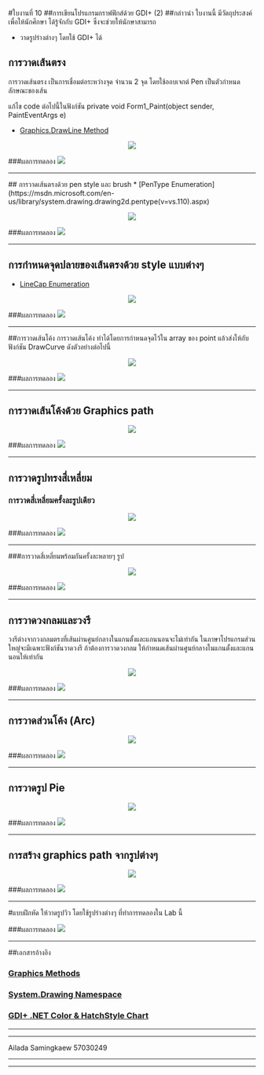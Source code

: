 #ใบงานที่ 10
##การเขียนโปรแกรมกราฟฟิกส์ด้วย GDI+ (2)
##กล่าวนำ
ใบงานนี้ มีวัตถุประสงค์ เพื่อให้นักศึกษา ได้รู้จักกับ GDI+ ซึ่งจะช่วยให้นักษาสามารถ
* วาดรูปร่างต่างๆ โดยใช้ GDI+ ได้


## การวาดเส้นตรง
การวาดเส้นตรง เป็นการเชื่อมต่อระหว่างจุด จำนวน 2 จุด  โดยใช้ออบเจกต์ Pen เป็นตัวกำหนดลักษณะของเส้น 

แก้ไข code ต่อไปนี้ในฟังก์ชัน private void Form1_Paint(object sender, PaintEventArgs e)
* [Graphics.DrawLine Method](https://msdn.microsoft.com/en-us/library/system.drawing.graphics.drawline(v=vs.110).aspx)

<p align="center">
<img src= "https://github.com/Desktop-Programming-Lab-2559/LAB-10/blob/master/imgs/lab10-1.png">
</p>

###ผลการทดลอง
![](https://scontent.fbkk2-3.fna.fbcdn.net/v/t34.0-12/15135643_1142001425920107_229483349_n.png?oh=3202ff5b3a7da59cd6797c10b1ffab79&oe=583180D7)
<hr>
## การวาดเส้นตรงด้วย pen style และ brush
* [PenType Enumeration](https://msdn.microsoft.com/en-us/library/system.drawing.drawing2d.pentype(v=vs.110).aspx)
 <p align="center">
<img src= "https://github.com/Desktop-Programming-Lab-2559/LAB-10/blob/master/imgs/lab10-2.png">
</p>

###ผลการทดลอง
![](https://scontent.fbkk2-3.fna.fbcdn.net/v/t34.0-12/15134414_1142001429253440_1602962741_n.png?oh=eec5e66c22212b9ba3415579969282cf&oe=58316504)
<hr>


## การกำหนดจุดปลายของเส้นตรงด้วย style แบบต่างๆ

* [LineCap Enumeration](https://msdn.microsoft.com/en-us/library/system.drawing.drawing2d.linecap(v=vs.110).aspx)
<p align="center">
<img src= "https://github.com/Desktop-Programming-Lab-2559/LAB-10/blob/master/imgs/lab10-3.png">
</p>

###ผลการทดลอง
![](https://scontent.fbkk2-3.fna.fbcdn.net/v/t34.0-12/15086231_1142001452586771_1797168829_n.png?oh=606c870c973fcbac857d00fabc979dbb&oe=58305B7D)
<hr>


##การวาดเส้นโค้ง
การวาดเส้นโค้ง ทำได้โดยการกำหนดจุดไว้ใน array ของ point แล้วส่งให้กับฟังก์ชัน DrawCurve ดังตัวอย่างต่อไปนี้
<p align="center">
<img src= "https://github.com/Desktop-Programming-Lab-2559/LAB-10/blob/master/imgs/lab10-4.png">
</p>

###ผลการทดลอง
![](https://scontent.fbkk2-3.fna.fbcdn.net/v/t34.0-12/15087012_1142001455920104_123035526_n.png?oh=4b888eb9abdedba1b630a4f430bd17ae&oe=583096A4)
<hr>

## การวาดเส้นโค้งด้วย Graphics path
 <p align="center">
<img src= "https://github.com/Desktop-Programming-Lab-2559/LAB-10/blob/master/imgs/lab10-5.png">
</p> 

###ผลการทดลอง
![](https://scontent.fbkk2-3.fna.fbcdn.net/v/t34.0-12/15135535_1142001439253439_1749180883_n.png?oh=652992cab5dac61d26175ac4162c3b8b&oe=5830AE90)
<hr>

## การวาดรูปทรงสี่เหลี่ยม
### การวาดสี่เหลี่ยมครั้งละรูปเดียว
  <p align="center">
<img src= "https://github.com/Desktop-Programming-Lab-2559/LAB-10/blob/master/imgs/lab10-6.png">
</p> 

###ผลการทดลอง
![](https://scontent.fbkk2-3.fna.fbcdn.net/v/t34.0-12/15058685_1142001442586772_82364502_n.png?oh=f2ce245178aeb86cf9cfa04d778bf482&oe=58317108)
<hr>


###การวาดสี่เหลี่ยมพร้อมกันครั้งละหลายๆ รูป
  <p align="center">
<img src= "https://github.com/Desktop-Programming-Lab-2559/LAB-10/blob/master/imgs/lab10-7.png">
</p> 

###ผลการทดลอง
![](https://scontent.fbkk2-3.fna.fbcdn.net/v/t34.0-12/15058655_1142001445920105_1158115889_n.png?oh=2479fa8dd92d2bb2c4c4606e9c0a36b0&oe=58316DC0)
<hr>


## การวาดวงกลมและวงรี
วงรีต่างจากวงกลมตรงที่เส้นผ่านศูนย์กลางในแกนตั้งและแกนนอนจะไม่เท่ากัน ในภาษาโปรแกรมส่วนใหญ่จะมีเฉพาะฟังก์ชันวาดวงรี ถ้าต้องการวาดวงกลม ให้กำหนดเส้นผ่านศูนย์กลางในแกนตั้งและแกนนอนให้เท่ากัน
   <p align="center">
<img src= "https://github.com/Desktop-Programming-Lab-2559/LAB-10/blob/master/imgs/lab10-8.png">
</p> 

###ผลการทดลอง
![](https://scontent.fbkk2-3.fna.fbcdn.net/v/t34.0-12/15087045_1142001435920106_1854138544_n.png?oh=a63e8a97809eea271bf2a4bbdef1bfed&oe=583071DF)
<hr>


## การวาดส่วนโค้ง (Arc)
   <p align="center">
<img src= "https://github.com/Desktop-Programming-Lab-2559/LAB-10/blob/master/imgs/lab10-9.png">
</p> 

###ผลการทดลอง
![](https://scontent.fbkk2-3.fna.fbcdn.net/v/t34.0-12/15134262_1142001449253438_1514897104_n.png?oh=c5eabce69a1c6d85faceefc79084160d&oe=58318497)
<hr>


## การวาดรูป Pie
  <p align="center">
<img src= "https://github.com/Desktop-Programming-Lab-2559/LAB-10/blob/master/imgs/lab10-10.png">
</p>  

###ผลการทดลอง
![](https://scontent.fbkk2-3.fna.fbcdn.net/v/t34.0-12/15086291_1142001432586773_1499529925_n.png?oh=a02d5d6acb48f1d6387da4cab29fe6f1&oe=58305360)
<hr>

## การสร้าง graphics path จากรูปต่างๆ 
  <p align="center">
<img src= "https://github.com/Desktop-Programming-Lab-2559/LAB-10/blob/master/imgs/lab10-11.png">
</p>  

###ผลการทดลอง
![](https://scontent.fbkk2-3.fna.fbcdn.net/v/t34.0-12/15139348_1142001465920103_1491681405_n.png?oh=77c880636fe65e4b1efc8050ae179fc2&oe=58316EBB)
<hr>

#แบบฝึกหัด
ให้วาดรูปวิว โดยใช้รูปร่างต่างๆ ที่ทำการทดลองใน Lab นี้

###ผลการทดลอง
![](https://scontent.fbkk2-3.fna.fbcdn.net/v/t35.0-12/15126066_1142015035918746_1446580344_o.png?oh=e0b12d880ef404e3ed45ca5a431ee451&oe=58304469)
<hr>

##เอกสารอ้างอิง
### [Graphics Methods](https://msdn.microsoft.com/en-us/library/system.drawing.graphics_methods(v=vs.110).aspx)
### [System.Drawing Namespace](https://msdn.microsoft.com/en-us/library/system.drawing(v=vs.110).aspx)
### [GDI+ .NET Color & HatchStyle Chart](https://drewnoakes.com/snippets/GdiColorChart/)

<hr>
<hr>
Ailada Samingkaew 57030249 
<hr>
<hr>

